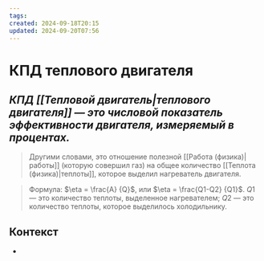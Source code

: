 ```yaml
---
tags: 
created: 2024-09-18T20:15
updated: 2024-09-20T07:56
---
```

# КПД теплового двигателя

## ***КПД [[Тепловой двигатель|теплового двигателя]] — это числовой показатель эффективности двигателя, измеряемый в процентах.***

> Другими словами, это отношение полезной [[Работа (физика)|работы]] (которую совершил газ) на общее количество [[Теплота (физика)|теплоты]], которое выделил нагреватель двигателя.

> Формула: $\eta = \frac{A} {Q}$, или $\eta = \frac{Q1-Q2} {Q1}$.
> $Q1$ — это количество теплоты, выделенное нагревателем;
> $Q2$ — это количество теплоты, которое выделилось холодильнику.


## Контекст
- 

